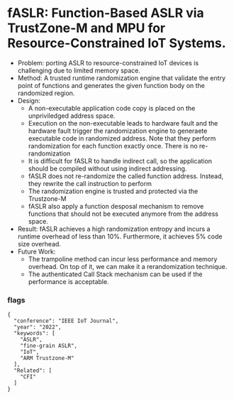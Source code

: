 # fASLR: Function-Based ASLR via TrustZone-M and MPU for Resource-Constrained IoT Systems.
- Problem: porting ASLR to resource-constrained IoT devices is challenging due to limited memory space.
- Method: A trusted runtime randomization engine that validate the entry point of functions and generates the given function body on the randomized region.
- Design:
  - A non-executable application code copy is placed on the unpriviledged address space.
  - Execution on the non-executable leads to hardware fault and the hardware fault trigger the randomization engine to generaete executable code in randomized address. Note that they perform randomization for each function exactly once. There is no re-randomization
  - It is difficult for fASLR to handle indirect call, so the application should be compiled without using indirect addressing.
  - fASLR does not re-randomize the called function address. Instead, they rewrite the call instruction to perform 
  - The randomization engine is trusted and protected via the Trustzone-M
  - fASLR also apply a function desposal mechanism to remove functions that should not be executed anymore from the address space.
- Result: fASLR achieves a high randomization entropy and incurs a runtime overhead of less than 10%. Furthermore, it achieves 5% code size overhead.
- Future Work:
  - The trampoline method can incur less performance and memory overhead. On top of it, we can make it a rerandomization technique.
  - The authenticated Call Stack mechanism can be used if the performance is acceptable.
  


### flags
```
{
  "conference": "IEEE IoT Journal",
  "year": "2022",
  "keywords": [
    "ASLR",
    "fine-grain ASLR",
    "IoT",
    "ARM Trustzone-M"
  ],
  "Related": [
    "CFI"
  ]
}
```
